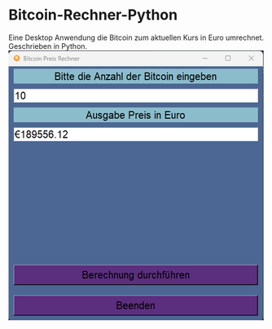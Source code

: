 # Bitcoin-Rechner-Python
Eine Desktop Anwendung die Bitcoin zum aktuellen Kurs in Euro umrechnet. Geschrieben in Python.
![This is an image](screenshot.png)
